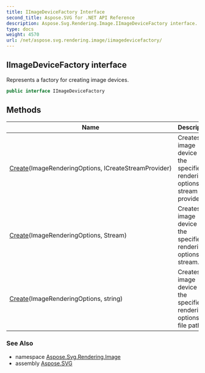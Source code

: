 ```yaml
---
title: IImageDeviceFactory Interface
second_title: Aspose.SVG for .NET API Reference
description: Aspose.Svg.Rendering.Image.IImageDeviceFactory interface. Represents a factory for creating image devices
type: docs
weight: 4570
url: /net/aspose.svg.rendering.image/iimagedevicefactory/
---
```

## IImageDeviceFactory interface

Represents a factory for creating image devices.

```csharp
public interface IImageDeviceFactory
```

## Methods

| Name | Description |
| --- | --- |
| [Create](../../aspose.svg.rendering.image/iimagedevicefactory/create/#create)(ImageRenderingOptions, ICreateStreamProvider) | Creates an image device with the specified rendering options and stream provider. |
| [Create](../../aspose.svg.rendering.image/iimagedevicefactory/create/#create_1)(ImageRenderingOptions, Stream) | Creates an image device with the specified rendering options and stream. |
| [Create](../../aspose.svg.rendering.image/iimagedevicefactory/create/#create_2)(ImageRenderingOptions, string) | Creates an image device with the specified rendering options and file path. |

### See Also

* namespace [Aspose.Svg.Rendering.Image](../../aspose.svg.rendering.image/)
* assembly [Aspose.SVG](../../)
